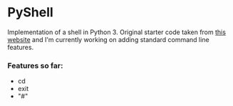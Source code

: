 # PyShell
Implementation of a shell in Python 3. Original starter code taken from [this website](https://hackercollider.com/articles/2016/07/05/create-your-own-shell-in-python-part-1/) and I'm currently working on adding standard command line features.

###  Features so far:
* cd
* exit
* "#"
